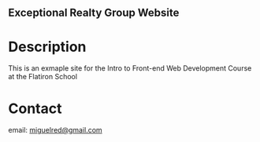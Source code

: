 Exceptional Realty Group Website
---

# Description

This is an exmaple site for the Intro to Front-end Web Development Course at the Flatiron School

# Contact

email: miguelred@gmail.com